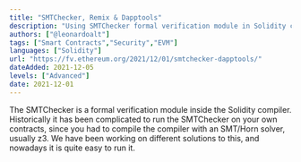 ```yaml
---
title: "SMTChecker, Remix & Dapptools"
description: "Using SMTChecker formal verification module in Solidity compiler with  Remix & Dapptools"
authors: ["@leonardoalt"]
tags: ["Smart Contracts","Security","EVM"]
languages: ["Solidity"]
url: "https://fv.ethereum.org/2021/12/01/smtchecker-dapptools/"
dateAdded: 2021-12-05
levels: ["Advanced"]
date: 2021-12-01
---
```


The SMTChecker is a formal verification module inside the Solidity compiler. Historically it has been complicated to run the SMTChecker on your own contracts, since you had to compile the compiler with an SMT/Horn solver, usually z3. We have been working on different solutions to this, and nowadays it is quite easy to run it.